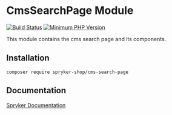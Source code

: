 # CmsSearchPage Module
[![Build Status](https://travis-ci.org/spryker-shop/cms-search-page.svg)](https://travis-ci.org/spryker-shop/cms-search-page)
[![Minimum PHP Version](https://img.shields.io/badge/php-%3E%3D%207.3-8892BF.svg)](https://php.net/)

This module contains the cms search page and its components.

## Installation

```
composer require spryker-shop/cms-search-page
```

## Documentation

[Spryker Documentation](https://academy.spryker.com/developing_with_spryker/module_guide/modules.html)
